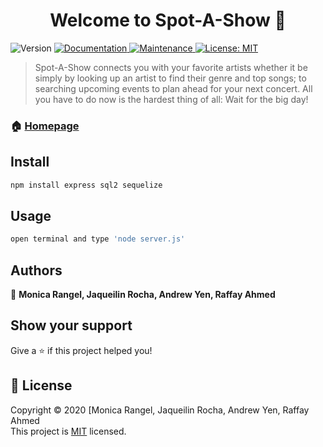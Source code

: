 <h1 align="center">Welcome to Spot-A-Show 👋</h1>
<p>
  <img alt="Version" src="https://img.shields.io/badge/version-2.0.0-blue.svg?cacheSeconds=2592000" />
  <a href="https://github.com/monicarangel95/Project-2#readme" target="_blank">
    <img alt="Documentation" src="https://img.shields.io/badge/documentation-yes-brightgreen.svg" />
  </a>
  <a href="https://github.com/monicarangel95/Project-2/graphs/commit-activity" target="_blank">
    <img alt="Maintenance" src="https://img.shields.io/badge/Maintained%3F-yes-green.svg" />
  </a>
  <a href="https://github.com/monicarangel95/Project-2/blob/master/LICENSE" target="_blank">
    <img alt="License: MIT" src="https://img.shields.io/github/license/monicarangel95, jackier94, andrewyen64, rahme/Spot-A-Show" />
  </a>
</p>

> Spot-A-Show connects you with your favorite artists whether it be simply by looking up an artist to find their genre and top songs; to searching upcoming events to plan ahead for your next concert. All you have to do now is the hardest thing of all: Wait for the big day!

### 🏠 [Homepage](https://github.com/monicarangel95/Project-2)

## Install

```sh
npm install express sql2 sequelize
```

## Usage

```sh
open terminal and type 'node server.js'
```

## Authors

👤 **Monica Rangel, Jaqueilin Rocha, Andrew Yen, Raffay Ahmed**

## Show your support

Give a ⭐️ if this project helped you!

## 📝 License

Copyright © 2020 [Monica Rangel, Jaqueilin Rocha, Andrew Yen, Raffay Ahmed<br />
This project is [MIT](https://github.com/monicarangel95/Project-2/blob/master/LICENSE) licensed.
